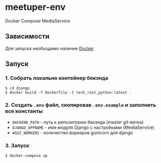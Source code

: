 # meetuper-env
Docker Compose MediaService

## Зависимости
Для запуска необходимо наличие [Docker](https://www.docker.com/)

## Запуск

### 1. Собрать локально контейнер бекэнда
```
$ cd django
$ docker build -f Dockerfile -t tech_rost_python:latest .
```

### 2. Создать `.env` файл, скопировав `.env.example` и заполнить все константы
* `BACKEND_PATH` - путь к репозиторию бекэнда (master git-ветка)
* `DJANGO_APPNAME` -  имя модуля Django с настройками (MediaService)
* `WSGI_WORKERS` - количество воркеров gunicorn для django


### 3. Запуск
```
$ docker-compose up
```

